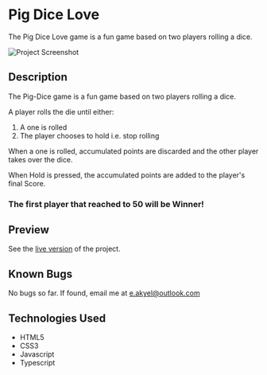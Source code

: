 # Pig Dice Love

The Pig Dice Love game is a fun game based on two players rolling a dice.

![Project Screenshot](https://i.imgur.com/vifTQhb.jpeg)

## Description

The Pig-Dice game is a fun game based on two players rolling a dice.

A player rolls the die until either:

1. A one is rolled
2. The player chooses to hold i.e. stop rolling

When a one is rolled, accumulated points are discarded and the other player takes over the dice.

When Hold is pressed, the accumulated points are added to the player's final Score.

### The first player that reached to 50 will be Winner!

## Preview

See the [live version](https://pigdicelove.netlify.app) of the project.

## Known Bugs

No bugs so far. If found, email me at [e.akyel@outlook.com](mailto:e.akyel@outlook.com)

## Technologies Used

- HTML5
- CSS3
- Javascript
- Typescript
